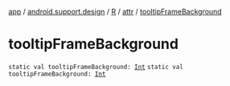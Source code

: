[app](../../../index.md) / [android.support.design](../../index.md) / [R](../index.md) / [attr](index.md) / [tooltipFrameBackground](.)

# tooltipFrameBackground

`static val tooltipFrameBackground: `[`Int`](https://kotlinlang.org/api/latest/jvm/stdlib/kotlin/-int/index.html)
`static val tooltipFrameBackground: `[`Int`](https://kotlinlang.org/api/latest/jvm/stdlib/kotlin/-int/index.html)
